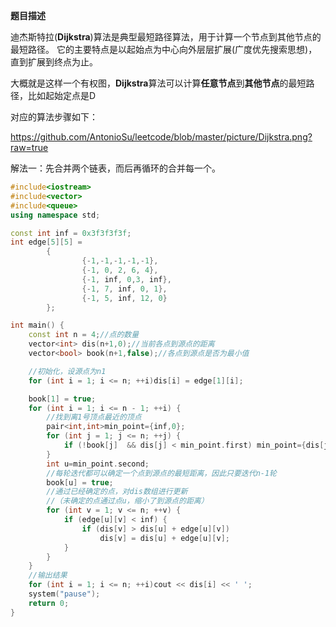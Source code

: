 **题目描述**   

 迪杰斯特拉(**Dijkstra**)算法是典型最短路径算法，用于计算一个节点到其他节点的最短路径。
它的主要特点是以起始点为中心向外层层扩展(广度优先搜索思想)，直到扩展到终点为止。

大概就是这样一个有权图，**Dijkstra**算法可以计算**任意节点**到**其他节点**的最短路径，比如起始定点是D

 对应的算法步骤如下：

https://github.com/AntonioSu/leetcode/blob/master/picture/Dijkstra.png?raw=true

解法一：先合并两个链表，而后再循环的合并每一个。

```c++
#include<iostream>
#include<vector>
#include<queue>
using namespace std;

const int inf = 0x3f3f3f3f;
int edge[5][5] =
        {
                {-1,-1,-1,-1,-1},
                {-1, 0, 2, 6, 4},
                {-1, inf, 0,3, inf},
                {-1, 7, inf, 0, 1},
                {-1, 5, inf, 12, 0}
        };

int main() {
    const int n = 4;//点的数量
    vector<int> dis(n+1,0);//当前各点到源点的距离
    vector<bool> book(n+1,false);//各点到源点是否为最小值

    //初始化，设源点为n1
    for (int i = 1; i <= n; ++i)dis[i] = edge[1][i];

    book[1] = true;
    for (int i = 1; i <= n - 1; ++i) {
        //找到离1号顶点最近的顶点
        pair<int,int>min_point={inf,0};
        for (int j = 1; j <= n; ++j) {
            if (!book[j]  && dis[j] < min_point.first) min_point={dis[j],j};
        }
        int u=min_point.second;
        //每轮迭代都可以确定一个点到源点的最短距离，因此只要迭代n-1轮
        book[u] = true;
        //通过已经确定的点，对dis数组进行更新
        //（未确定的点通过点u，缩小了到源点的距离）
        for (int v = 1; v <= n; ++v) {
            if (edge[u][v] < inf) {
                if (dis[v] > dis[u] + edge[u][v])
                    dis[v] = dis[u] + edge[u][v];
            }
        }
    }
    //输出结果
    for (int i = 1; i <= n; ++i)cout << dis[i] << ' ';
    system("pause");
    return 0;
}

```

